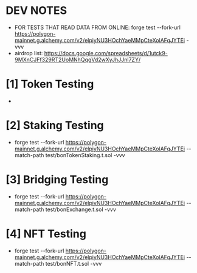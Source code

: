 # DEV NOTES
- FOR TESTS THAT READ DATA FROM ONLINE:
forge test --fork-url https://polygon-mainnet.g.alchemy.com/v2/elpiyNU3HOchYaeMMpCteXolAFqJYTEi -vvv
- airdrop list: https://docs.google.com/spreadsheets/d/1utck9-9MXnCJFf329RT2UoMNhQqgVd2wXyJhJJnl7ZY/








# [1] Token Testing
- 

# [2] Staking Testing
- forge test --fork-url https://polygon-mainnet.g.alchemy.com/v2/elpiyNU3HOchYaeMMpCteXolAFqJYTEi --match-path test/bonTokenStaking.t.sol -vvv

# [3] Bridging Testing
- forge test --fork-url https://polygon-mainnet.g.alchemy.com/v2/elpiyNU3HOchYaeMMpCteXolAFqJYTEi --match-path test/bonExchange.t.sol -vvv

# [4] NFT Testing
- forge test --fork-url https://polygon-mainnet.g.alchemy.com/v2/elpiyNU3HOchYaeMMpCteXolAFqJYTEi --match-path test/bonNFT.t.sol -vvv